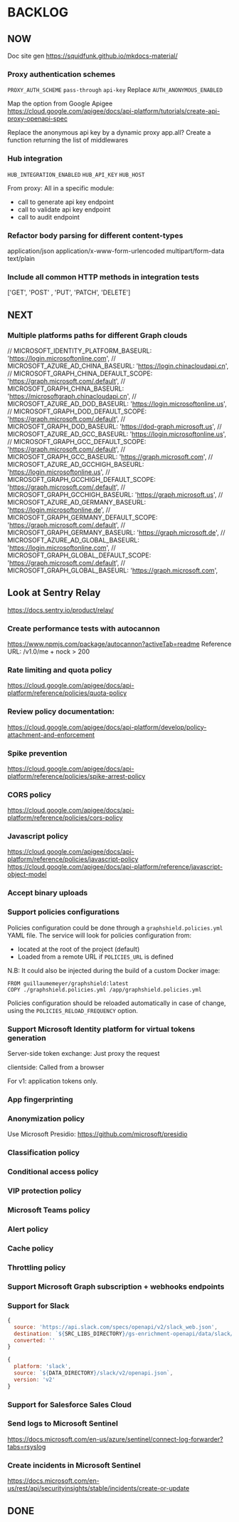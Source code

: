 # BACKLOG

## NOW

Doc site gen
https://squidfunk.github.io/mkdocs-material/

### Proxy authentication schemes
`PROXY_AUTH_SCHEME` `pass-through` `api-key`
Replace `AUTH_ANONYMOUS_ENABLED`

Map the option from Google Apigee
https://cloud.google.com/apigee/docs/api-platform/tutorials/create-api-proxy-openapi-spec

Replace the anonymous api key by a dynamic proxy app.all?
Create a function returning the list of middlewares

### Hub integration
`HUB_INTEGRATION_ENABLED`
`HUB_API_KEY`
`HUB_HOST`

From proxy: All in a specific module:
- call to generate api key endpoint
- call to validate api key endpoint
- call to audit endpoint


### Refactor body parsing for different content-types
application/json
application/x-www-form-urlencoded
multipart/form-data
text/plain

### Include all common HTTP methods in integration tests
['GET', 'POST' , 'PUT', 'PATCH', 'DELETE']

## NEXT

### Multiple platforms paths for different Graph clouds
// MICROSOFT_IDENTITY_PLATFORM_BASEURL: 'https://login.microsoftonline.com',
// MICROSOFT_AZURE_AD_CHINA_BASEURL: 'https://login.chinacloudapi.cn',
// MICROSOFT_GRAPH_CHINA_DEFAULT_SCOPE: 'https://graph.microsoft.com/.default',
// MICROSOFT_GRAPH_CHINA_BASEURL: 'https://microsoftgraph.chinacloudapi.cn',
// MICROSOFT_AZURE_AD_DOD_BASEURL: 'https://login.microsoftonline.us',
// MICROSOFT_GRAPH_DOD_DEFAULT_SCOPE: 'https://graph.microsoft.com/.default',
// MICROSOFT_GRAPH_DOD_BASEURL: 'https://dod-graph.microsoft.us',
// MICROSOFT_AZURE_AD_GCC_BASEURL: 'https://login.microsoftonline.us',
// MICROSOFT_GRAPH_GCC_DEFAULT_SCOPE: 'https://graph.microsoft.com/.default',
// MICROSOFT_GRAPH_GCC_BASEURL: 'https://graph.microsoft.com',
// MICROSOFT_AZURE_AD_GCCHIGH_BASEURL: 'https://login.microsoftonline.us',
// MICROSOFT_GRAPH_GCCHIGH_DEFAULT_SCOPE: 'https://graph.microsoft.com/.default',
// MICROSOFT_GRAPH_GCCHIGH_BASEURL: 'https://graph.microsoft.us',
// MICROSOFT_AZURE_AD_GERMANY_BASEURL: 'https://login.microsoftonline.de',
// MICROSOFT_GRAPH_GERMANY_DEFAULT_SCOPE: 'https://graph.microsoft.com/.default',
// MICROSOFT_GRAPH_GERMANY_BASEURL: 'https://graph.microsoft.de',
// MICROSOFT_AZURE_AD_GLOBAL_BASEURL: 'https://login.microsoftonline.com',
// MICROSOFT_GRAPH_GLOBAL_DEFAULT_SCOPE: 'https://graph.microsoft.com/.default',
// MICROSOFT_GRAPH_GLOBAL_BASEURL: 'https://graph.microsoft.com',

## Look at Sentry Relay
https://docs.sentry.io/product/relay/

### Create performance tests with autocannon
https://www.npmjs.com/package/autocannon?activeTab=readme
Reference URL: /v1.0/me + nock > 200

### Rate limiting and quota policy

https://cloud.google.com/apigee/docs/api-platform/reference/policies/quota-policy

### Review policy documentation:
https://cloud.google.com/apigee/docs/api-platform/develop/policy-attachment-and-enforcement

### Spike prevention
https://cloud.google.com/apigee/docs/api-platform/reference/policies/spike-arrest-policy

### CORS policy
https://cloud.google.com/apigee/docs/api-platform/reference/policies/cors-policy

### Javascript policy
https://cloud.google.com/apigee/docs/api-platform/reference/policies/javascript-policy
https://cloud.google.com/apigee/docs/api-platform/reference/javascript-object-model

### Accept binary uploads

### Support policies configurations
Policies configuration could be done through a `graphshield.policies.yml` YAML file.
The service will look for policies configuration from:
- located at the root of the project (default)
- Loaded from a remote URL if `POLICIES_URL` is defined

N.B: It could also be injected during the build of a custom Docker image:
```docker
FROM guillaumemeyer/graphshield:latest
COPY ./graphshield.policies.yml /app/graphshield.policies.yml
```

Policies configuration should be reloaded automatically in case of change, using the `POLICIES_RELOAD_FREQUENCY` option.

### Support Microsoft Identity platform for virtual tokens generation
Server-side token exchange: Just proxy the request

clientside:
Called from a browser

For v1: application tokens only.

### App fingerprinting

### Anonymization policy
Use Microsoft Presidio: https://github.com/microsoft/presidio

### Classification policy

### Conditional access policy

### VIP protection policy

### Microsoft Teams policy

### Alert policy

### Cache policy

### Throttling policy

### Support Microsoft Graph subscription + webhooks endpoints

### Support for Slack

```js
{
  source: 'https://api.slack.com/specs/openapi/v2/slack_web.json',
  destination: `${SRC_LIBS_DIRECTORY}/gs-enrichment-openapi/data/slack/v2/openapi.json`,
  converted: ''
}
```

```js
{
  platform: 'slack',
  source: `${DATA_DIRECTORY}/slack/v2/openapi.json`,
  version: 'v2'
}
```

### Support for Salesforce Sales Cloud

### Send logs to Microsoft Sentinel
https://docs.microsoft.com/en-us/azure/sentinel/connect-log-forwarder?tabs=rsyslog

### Create incidents in Microsoft Sentinel
https://docs.microsoft.com/en-us/rest/api/securityinsights/stable/incidents/create-or-update

## DONE
